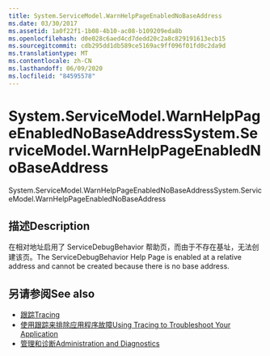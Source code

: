 ```yaml
---
title: System.ServiceModel.WarnHelpPageEnabledNoBaseAddress
ms.date: 03/30/2017
ms.assetid: 1a0f22f1-1b08-4b10-ac08-b109209eda8b
ms.openlocfilehash: d0e028c6aed4cd7dedd20c2a8c829191613ecb15
ms.sourcegitcommit: cdb295dd1db589ce5169ac9ff096f01fd0c2da9d
ms.translationtype: MT
ms.contentlocale: zh-CN
ms.lasthandoff: 06/09/2020
ms.locfileid: "84595578"
---
```

# <a name="systemservicemodelwarnhelppageenablednobaseaddress"></a><span data-ttu-id="58486-102">System.ServiceModel.WarnHelpPageEnabledNoBaseAddress</span><span class="sxs-lookup"><span data-stu-id="58486-102">System.ServiceModel.WarnHelpPageEnabledNoBaseAddress</span></span>
<span data-ttu-id="58486-103">System.ServiceModel.WarnHelpPageEnabledNoBaseAddress</span><span class="sxs-lookup"><span data-stu-id="58486-103">System.ServiceModel.WarnHelpPageEnabledNoBaseAddress</span></span>  
  
## <a name="description"></a><span data-ttu-id="58486-104">描述</span><span class="sxs-lookup"><span data-stu-id="58486-104">Description</span></span>  
 <span data-ttu-id="58486-105">在相对地址启用了 ServiceDebugBehavior 帮助页，而由于不存在基址，无法创建该页。</span><span class="sxs-lookup"><span data-stu-id="58486-105">The ServiceDebugBehavior Help Page is enabled at a relative address and cannot be created because there is no base address.</span></span>  
  
## <a name="see-also"></a><span data-ttu-id="58486-106">另请参阅</span><span class="sxs-lookup"><span data-stu-id="58486-106">See also</span></span>

- [<span data-ttu-id="58486-107">跟踪</span><span class="sxs-lookup"><span data-stu-id="58486-107">Tracing</span></span>](index.md)
- [<span data-ttu-id="58486-108">使用跟踪来排除应用程序故障</span><span class="sxs-lookup"><span data-stu-id="58486-108">Using Tracing to Troubleshoot Your Application</span></span>](using-tracing-to-troubleshoot-your-application.md)
- [<span data-ttu-id="58486-109">管理和诊断</span><span class="sxs-lookup"><span data-stu-id="58486-109">Administration and Diagnostics</span></span>](../index.md)
